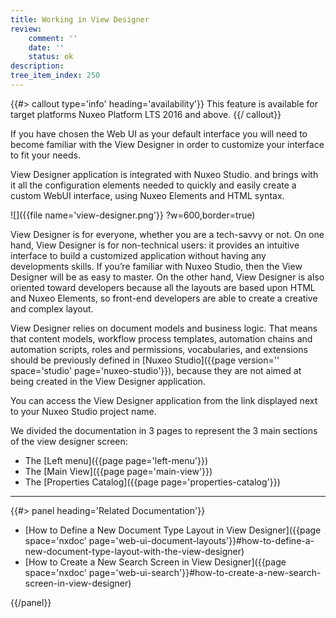 ```yaml
---
title: Working in View Designer
review:
    comment: ''
    date: ''
    status: ok
description:
tree_item_index: 250
---
```

{{#> callout type='info' heading='availability'}}
This feature is available for target platforms Nuxeo Platform LTS 2016 and above.
{{/ callout}}

If you have chosen the Web UI as your default interface you will need to become familiar with the View Designer in order to customize your interface to fit your needs.

View Designer application is integrated with Nuxeo Studio. and brings with it all the configuration elements needed to quickly and easily create a custom WebUI interface, using Nuxeo Elements and HTML syntax.

![]({{file name='view-designer.png'}} ?w=600,border=true)

View Designer is for everyone, whether you are a tech-savvy or not. On one hand, View Designer is for non-technical users: it provides an intuitive interface to build a customized application without having any developments skills. If you’re familiar with Nuxeo Studio, then the View Designer will be as easy to master. On the other hand, View Designer is also oriented toward developers because all the layouts are based upon HTML and Nuxeo Elements, so front-end developers are able to create a creative and complex layout.

View Designer relies on document models and business logic. That means that content models, workflow process templates, automation chains and automation scripts, roles and permissions, vocabularies, and extensions should be previously defined in [Nuxeo Studio]({{page version='' space='studio' page='nuxeo-studio'}}), because they are not aimed at being created in the View Designer application.

You can access the View Designer application from the link displayed next to your Nuxeo Studio project name.

We divided the documentation in 3 pages to represent the 3 main sections of the view designer screen:
- The [Left menu]({{page page='left-menu'}})
- The [Main View]({{page page='main-view'}})
- The [Properties Catalog]({{page page='properties-catalog'}})

* * *

<div class="row" data-equalizer data-equalize-on="medium"><div class="column medium-6">{{#> panel heading='Related Documentation'}}

- [How to Define a New Document Type Layout in View Designer]({{page space='nxdoc' page='web-ui-document-layouts'}}#how-to-define-a-new-document-type-layout-with-the-view-designer)
- [How to Create a New Search Screen in View Designer]({{page space='nxdoc' page='web-ui-search'}}#how-to-create-a-new-search-screen-in-view-designer)

{{/panel}}
</div>
<div class="column medium-6">

</div>
</div>
